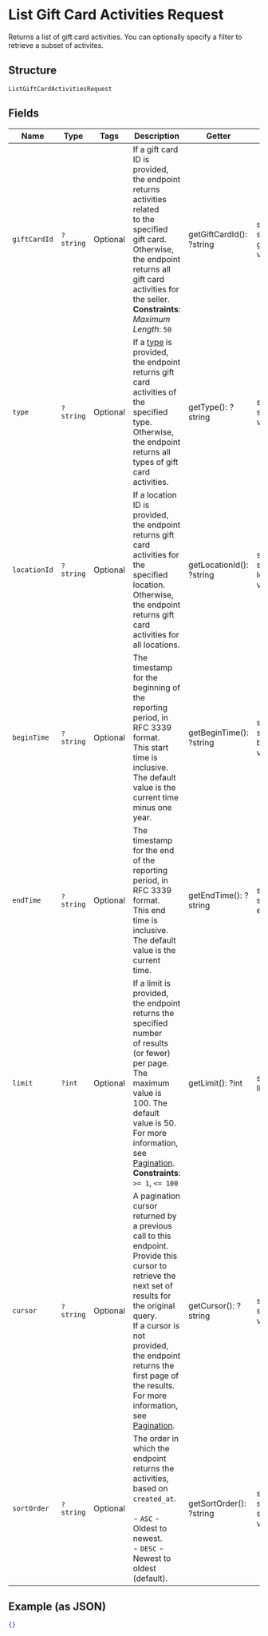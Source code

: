 
# List Gift Card Activities Request

Returns a list of gift card activities. You can optionally specify a filter to retrieve a
subset of activites.

## Structure

`ListGiftCardActivitiesRequest`

## Fields

| Name | Type | Tags | Description | Getter | Setter |
|  --- | --- | --- | --- | --- | --- |
| `giftCardId` | `?string` | Optional | If a gift card ID is provided, the endpoint returns activities related<br>to the specified gift card. Otherwise, the endpoint returns all gift card activities for<br>the seller.<br>**Constraints**: *Maximum Length*: `50` | getGiftCardId(): ?string | setGiftCardId(?string giftCardId): void |
| `type` | `?string` | Optional | If a [type](/doc/models/gift-card-activity-type.md) is provided, the endpoint returns gift card activities of the specified type.<br>Otherwise, the endpoint returns all types of gift card activities. | getType(): ?string | setType(?string type): void |
| `locationId` | `?string` | Optional | If a location ID is provided, the endpoint returns gift card activities for the specified location.<br>Otherwise, the endpoint returns gift card activities for all locations. | getLocationId(): ?string | setLocationId(?string locationId): void |
| `beginTime` | `?string` | Optional | The timestamp for the beginning of the reporting period, in RFC 3339 format.<br>This start time is inclusive. The default value is the current time minus one year. | getBeginTime(): ?string | setBeginTime(?string beginTime): void |
| `endTime` | `?string` | Optional | The timestamp for the end of the reporting period, in RFC 3339 format.<br>This end time is inclusive. The default value is the current time. | getEndTime(): ?string | setEndTime(?string endTime): void |
| `limit` | `?int` | Optional | If a limit is provided, the endpoint returns the specified number<br>of results (or fewer) per page. The maximum value is 100. The default value is 50.<br>For more information, see [Pagination](https://developer.squareup.com/docs/working-with-apis/pagination).<br>**Constraints**: `>= 1`, `<= 100` | getLimit(): ?int | setLimit(?int limit): void |
| `cursor` | `?string` | Optional | A pagination cursor returned by a previous call to this endpoint.<br>Provide this cursor to retrieve the next set of results for the original query.<br>If a cursor is not provided, the endpoint returns the first page of the results.<br>For more information, see [Pagination](https://developer.squareup.com/docs/working-with-apis/pagination). | getCursor(): ?string | setCursor(?string cursor): void |
| `sortOrder` | `?string` | Optional | The order in which the endpoint returns the activities, based on `created_at`.<br><br>- `ASC` - Oldest to newest.<br>- `DESC` - Newest to oldest (default). | getSortOrder(): ?string | setSortOrder(?string sortOrder): void |

## Example (as JSON)

```json
{}
```

